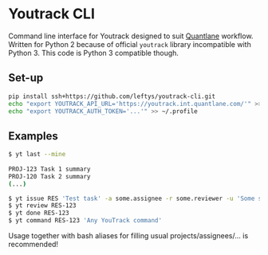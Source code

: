 # Youtrack CLI

Command line interface for Youtrack designed to suit [Quantlane](http://quantlane.com/) workflow. 
Written for Python 2 because of official `youtrack` library incompatible with Python 3. This code is Python 3 compatible
though.


## Set-up

```bash
pip install ssh+https://github.com/leftys/youtrack-cli.git
echo "export YOUTRACK_API_URL='https://youtrack.int.quantlane.com/'" >> ~/.profile
echo "export YOUTRACK_AUTH_TOKEN='...'" >> ~/.profile
```


## Examples

```bash
$ yt last --mine
 
PROJ-123 Task 1 summary
PROJ-120 Task 2 summary
(...)
```

```bash
$ yt issue RES 'Test task' -a some.assignee -r some.reviewer -u 'Some subproject' -t 'Short term' -m MILE-123
$ yt review RES-123
$ yt done RES-123
$ yt command RES-123 'Any YouTrack command' 
```

Usage together with bash aliases for filling usual projects/assignees/... is recommended!
